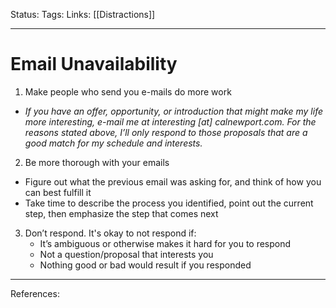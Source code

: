 Status:
Tags:
Links: [[Distractions]]
___
# Email Unavailability
1. Make people who send you e-mails do more work
- *If you have an offer, opportunity, or introduction that might make my life more interesting, e-mail me at interesting \[at\] calnewport.com. For the reasons stated above, I’ll only respond to those proposals that are a good match for my schedule and interests.*
2.  Be more thorough with your emails
-   Figure out what the previous email was asking for, and think of how you can best fulfill it
-   Take time to describe the process you identified, point out the current step, then emphasize the step that comes next
3.  Don’t respond. It's okay to not respond if:
	-  It’s ambiguous or otherwise makes it hard for you to respond
	-  Not a question/proposal that interests you
	-  Nothing good or bad would result if you responded
___
References:
